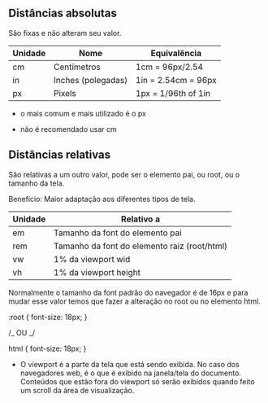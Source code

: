 ## Distâncias absolutas <length>

São fixas e não alteram seu valor.

| Unidade | Nome               | Equivalência        |
| ------- | ------------------ | ------------------- |
| cm      | Centímetros        | 1cm = 96px/2.54     |
| in      | Inches (polegadas) | 1in = 2.54cm = 96px |
| px      | Pixels             | 1px = 1/96th of 1in |

- o mais comum e mais utilizado é o px

- não é recomendado usar cm

## Distâncias relativas

São relativas a um outro valor, pode ser o elemento pai, ou root, ou o tamanho da tela.

Benefício: Maior adaptação aos diferentes tipos de tela.

| Unidade | Relativo a                                   |
| ------- | -------------------------------------------- |
| em      | Tamanho da font do elemento pai              |
| rem     | Tamanho da font do elemento raiz (root/html) |
| vw      | 1% da viewport wid                           |
| vh      | 1% da viewport height                        |

Normalmente o tamanho da font padrão do navegador é de 16px e para mudar esse valor temos que fazer a alteração no root ou no elemento html.

:root {
font-size: 18px;
}

/_ OU _/

html {
font-size: 18px;
}

- O viewport é a parte da tela que está sendo exibida. No caso dos navegadores web, é o que é exibido na janela/tela do documento. Conteúdos que estão fora do viewport só serão exibidos quando feito um scroll da área de visualização.
